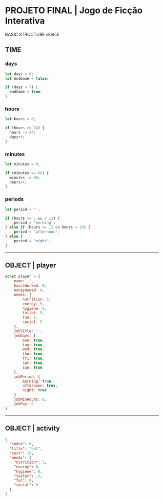 # **PROJETO FINAL** | Jogo de Ficção Interativa

BASIC STRUCTURE sketch

## TIME

### days

```javascript
let days = 0;
let endGame = false;

if (days > 7) {
  endGame = true;
}
```

### hours

```javascript
let hours = 0;

if (hours >= 24) {
  hours -= 24;
  days++;
}
```

### minutes

```javascript
let minutes = 0;

if (minutes >= 60) {
  minutes -= 60;
  hours++;
}
```

### periods

```javascript
let period = '';

if (hours >= 5 && < 12) {
    period = 'morning';
} else if (hours >= 12 && hours < 18) {
    period = 'afternoon';
} else {
    period = 'night';
}
```

---

## **OBJECT** | player

```javascript
const player = {
    name: '',
    hoursWorked: 0,
    moneyOwned: 0,
    needs: {
        nutrition: 5,
        energy: 5,
        hygiene: 5,
        toilet: 5,
        fun: 5,
        social: 5
    },
    jobTitle: '',
    jobDays: {
        mon: true,
        tue: true,
        wed: true,
        thu: true,
        fri: true,
        sat: true,
        sun: true
    },
    jobPeriod: {
        morning: true,
        afternoon: true,
        night: true
    }
    jobMinHours: 0,
    jobPay: 0
}
```

---

## **OBJECT** | activity

```json
{
  "index": 0,
  "title": "eat",
  "cost": 15,
  "needs": {
    "nutrition": 3,
    "energy": 0,
    "hygiene": 0,
    "toilet": -2,
    "fun": 0,
    "social": 0
  }
}
```
